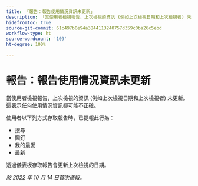 ```yaml
---
title: 「報告：報告使用情況資訊未更新」
description: 「當使用者檢視報告，上次檢視的資訊 (例如上次檢視日期和上次檢視者) 未更新。這表示任何使用情況資訊都可能不正確。」
hidefromtoc: true
source-git-commit: 61c497b0e94a3844113240757d359c0ba26c5ebd
workflow-type: ht
source-wordcount: '109'
ht-degree: 100%

---
```



# 報告：報告使用情況資訊未更新

當使用者檢視報告，上次檢視的資訊 (例如上次檢視日期和上次檢視者) 未更新。這表示任何使用情況資訊都可能不正確。

使用者以下列方式存取報告時，已提報此行為：

* 搜尋
* 圖釘
* 我的最愛
* 最新

透過儀表板存取報告會更新上次檢視的日期。

_於 2022 年 10 月 14 日首次通報。_

